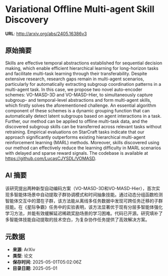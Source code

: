 # Variational Offline Multi-agent Skill Discovery

**URL**: http://arxiv.org/abs/2405.16386v3

## 原始摘要

Skills are effective temporal abstractions established for sequential
decision making, which enable efficient hierarchical learning for long-horizon
tasks and facilitate multi-task learning through their transferability. Despite
extensive research, research gaps remain in multi-agent scenarios, particularly
for automatically extracting subgroup coordination patterns in a multi-agent
task. In this case, we propose two novel auto-encoder schemes: VO-MASD-3D and
VO-MASD-Hier, to simultaneously capture subgroup- and temporal-level
abstractions and form multi-agent skills, which firstly solves the
aforementioned challenge. An essential algorithm component of these schemes is
a dynamic grouping function that can automatically detect latent subgroups
based on agent interactions in a task. Further, our method can be applied to
offline multi-task data, and the discovered subgroup skills can be transferred
across relevant tasks without retraining. Empirical evaluations on StarCraft
tasks indicate that our approach significantly outperforms existing
hierarchical multi-agent reinforcement learning (MARL) methods. Moreover,
skills discovered using our method can effectively reduce the learning
difficulty in MARL scenarios with delayed and sparse reward signals. The
codebase is available at https://github.com/LucasCJYSDL/VOMASD.


## AI 摘要

该研究提出两种新型自动编码方案（VO-MASD-3D和VO-MASD-Hier），首次实现多智能体场景中自动提取子群协调模式和时间抽象技能。通过动态分组函数检测智能体交互中的潜在子群，该方法能从离线多任务数据中发现可跨任务迁移的子群技能。在《星际争霸》任务中的实验表明，该方法显著优于现有分层多智能体强化学习方法，并能有效缓解延迟稀疏奖励场景的学习困难。代码已开源。研究填补了多智能体技能自动提取的技术空白，为复杂协作任务提供了高效解决方案。

## 元数据

- **来源**: ArXiv
- **类型**: 论文
- **保存时间**: 2025-05-01T05:02:06Z
- **目录日期**: 2025-05-01
